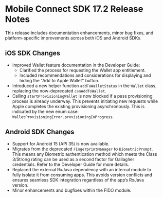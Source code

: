 # Mobile Connect SDK 17.2 Release Notes

This release includes documentation enhancements, minor bug fixes, and platform-specific improvements across both iOS and Android SDKs.

## iOS SDK Changes

* Improved Wallet feature documentation in the Developer Guide:
    * Clarified the process for requesting the Wallet app entitlement.
    * Included recommendations and considerations for displaying and hiding the "Add to Apple Wallet" button.
* Introduced a new helper function `addToWalletStatus` in the `Wallet` class, replacing the now-deprecated `canAddToWallet`.
* Calling `startProvisioningWallet` is now blocked if a pass provisioning process is already underway. This prevents initiating new requests while Apple completes the existing provisioning asynchronously. This is indicated by the new enum case: `WalletProvisioningError.provisioningInProgress`.


## Android SDK Changes

* Support for Android 15 (API 35) is now available.
* Migrates from the deprecated `FingerprintManager` to `BiometricPrompt`. This means any Biometric authentication method which meets the Class 3/Strong rating can be used as a second factor for Gallagher credentials. Refer to the Developer Guide for more details.
* Replaced the external RxJava dependency with an internal module to fully isolate it from consuming apps. This avoids version conflicts and ensures seamless SDK integration regardless of the app’s RxJava version.
* Minor enhancements and bugfixes within the FIDO module. 
 